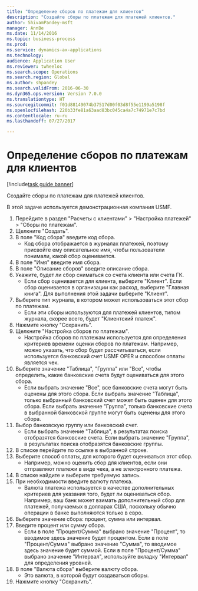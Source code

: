 ```yaml
--- 
title: "Определение сборов по платежам для клиентов"
description: "Создайте сборы по платежам для платежей клиентов."
author: ShivamPandey-msft
manager: AnnBe
ms.date: 11/14/2016
ms.topic: business-process
ms.prod: 
ms.service: dynamics-ax-applications
ms.technology: 
audience: Application User
ms.reviewer: twheeloc
ms.search.scope: Operations
ms.search.region: Global
ms.author: shpandey
ms.search.validFrom: 2016-06-30
ms.dyn365.ops.version: Version 7.0.0
ms.translationtype: HT
ms.sourcegitcommit: f01d88149074b37517d00f03d8f55e1199a5198f
ms.openlocfilehash: 220b33fe81a63aad83bc045ca4a7c74971e7c7bd
ms.contentlocale: ru-ru
ms.lasthandoff: 07/27/2017

---
```

# <a name="establish-customer-payment-fees"></a>Определение сборов по платежам для клиентов

[!include[task guide banner](../../includes/task-guide-banner.md)]

Создайте сборы по платежам для платежей клиентов.

В этой задаче используется демонстрационная компания USMF.

1. Перейдите в раздел "Расчеты с клиентами" > "Настройка платежей" > "Сборы по платежам".
2. Щелкните "Создать".
3. В поле "Код сбора" введите код сбора.
    * Код сбора отображается в журналах платежей, поэтому присвойте ему описательное имя, чтобы пользователи понимали, какой сбор оценивается.  
4. В поле "Имя" введите имя сбора.
5. В поле "Описание сборов" введите описание сбора.
6. Укажите, будет ли сбор сниматься со счета клиента или счета ГК.
    * Если сбор оценивается для клиента, выберите "Клиент". Если сбор оценивается в организации как расход, выберите "Главная книга". Для выполнения этой задачи выберите "Клиент".  
7. Выберите тип журнала, в котором может использоваться этот сбор по платежам.
    * Если эти сборы используются для платежей клиентов, типом журнала, скорее всего, будет "Клиентский платеж".  
8. Нажмите кнопку "Сохранить".
9. Щелкните "Настройка сборов по платежам".
    * Настройка сборов по платежам используется для определения критериев времени оценки сборов по платежам.  Например, можно указать, что сбор будет рассчитываться, если используется банковский счет USMF OPER и способом оплаты является чек.  
10. Выберите значение "Таблица", "Группа" или "Все", чтобы определить, какие банковские счета будут оцениваться для этого сбора.
    * Если выбрать значение "Все", все банковские счета могут быть оценены для этого сбора.  Если выбрать значение "Таблица", только выбранный банковский счет может быть оценен для этого сбора. Если выбрать значение "Группа", только банковские счета в выбранной банковской группе могут быть оценены для этого сбора.  
11. Выбор банковскую группу или банковский счет.
    * Если выбрать значение "Таблица", в результатах поиска отобразятся банковские счета. Если выбрать значение "Группа", в результатах поиска отобразятся банковские группы.  
12. В списке перейдите по ссылке в выбранной строке.
13. Выберите способ оплаты, для которого будет оцениваться этот сбор.
    * Например, можно оценить сбор для клиентов, если они отправляют платежи в виде чека, а не электронного платежа.  
14. В списке найдите и выберите требуемую запись.
15. При необходимости введите валюту платежа.
    * Валюта платежа используется в качестве дополнительных критериев для указания того, будет ли оцениваться сбор.  Например, ваш банк может взимать дополнительный сбор для платежей, получаемых в долларах США, поскольку обычно операции в банке выполняются только в евро.  
16. Выберите значение сбора: процент, сумма или интервал.
17. Введите процент или сумму сбора.
    * Если в поле "Процент/Сумма" выбрано значение "Процент", то вводимое здесь значение будет процентом. Если в поле "Процент/Сумма" выбрано значение "Сумма", то вводимое здесь значение будет суммой. Если в поле "Процент/Сумма" выбрано значение "Интервал", используйте вкладку "Интервал" для определения уровней.  
18. В поле "Валюта сбора" выберите валюту сбора.
    * Это валюта, в которой будут создаваться сборы.  
19. Нажмите кнопку "Сохранить".



